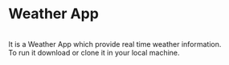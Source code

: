 # Weather App
<br>
It is a Weather App which provide real time weather information.
<br>
To run it download or clone it in your local machine.